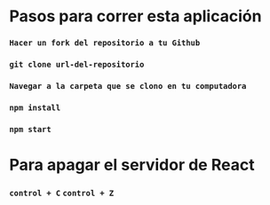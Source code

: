 # Pasos para correr esta aplicación

### `Hacer un fork del repositorio a tu Github`

### `git clone url-del-repositorio`

### `Navegar a la carpeta que se clono en tu computadora`

### `npm install`

### `npm start`

# Para apagar el servidor de React

### `control + C` `control + Z`